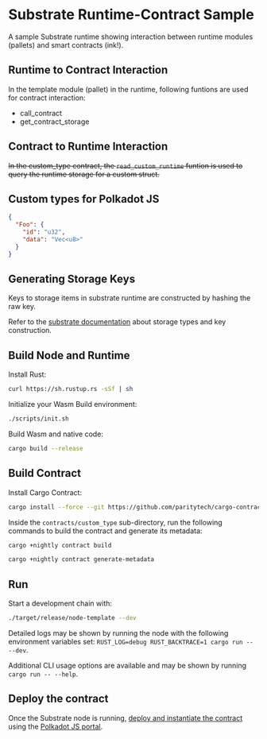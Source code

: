 # Substrate Runtime-Contract Sample

A sample Substrate runtime showing interaction between runtime modules (pallets) and smart contracts (ink!).

## Runtime to Contract Interaction

In the template module (pallet) in the runtime, following funtions are used for contract interaction:

* call_contract
* get_contract_storage

## Contract to Runtime Interaction

~~In the custom_type contract, the `read_custom_runtime` funtion is used to query the runtime storage for a custom struct.~~

## Custom types for Polkadot JS

```json
{
  "Foo": {
    "id": "u32",
    "data": "Vec<u8>"
  }
}
```

## Generating Storage Keys

Keys to storage items in substrate runtime are constructed by hashing the raw key.

Refer to the [substrate documentation](https://crates.parity.io/frame_support/macro.decl_storage.html#example) about storage types and key construction.

## Build Node and Runtime

Install Rust:

```bash
curl https://sh.rustup.rs -sSf | sh
```

Initialize your Wasm Build environment:

```bash
./scripts/init.sh
```

Build Wasm and native code:

```bash
cargo build --release
```

## Build Contract

Install Cargo Contract:

```bash
cargo install --force --git https://github.com/paritytech/cargo-contract
```

Inside the `contracts/custom_type` sub-directory, run the following commands to build the contract and generate its metadata:

```bash
cargo +nightly contract build
```

```bash
cargo +nightly contract generate-metadata
```

## Run

Start a development chain with:

```bash
./target/release/node-template --dev
```

Detailed logs may be shown by running the node with the following environment variables set: `RUST_LOG=debug RUST_BACKTRACE=1 cargo run -- --dev`.

Additional CLI usage options are available and may be shown by running `cargo run -- --help`.

## Deploy the contract

Once the Substrate node is running, [deploy and instantiate the contract](https://substrate.dev/substrate-contracts-workshop/#/0/deploying-your-contract) using the [Polkadot JS portal](https://polkadot.js.org/apps/).